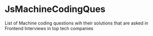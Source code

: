 # JsMachineCodingQues
List of Machine coding questions wih their solutions that are asked in Frontend Interviews in top tech companies
